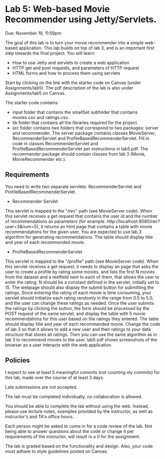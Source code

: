 # Lab 5: Web-based Movie Recommender using Jetty/Servlets.

Due: November 19, 11:59pm

The goal of this lab is to turn your movie recommender into a simple web-based application. 
This lab builds on top of lab 3, and is an important first step towards the final project. 
You will learn:
- How to use Jetty and servlets to create a web application
- HTTP get and post requests, and parameters of HTTP request
- HTML forms and how to process them using servlets

Start by clicking on the link with the starter code on Canvas (under Assignments/lab5). The pdf description of the lab is also
under Assignments/lab5 on Canvas.

The starter code contains:
- input folder that contains the smallSet subfolder that contains movies.csv and ratings.csv.
- lib folder that contains all the libraries required for the project. 
- src folder contains two folders that correspond to two packages: server and recommender. The server package contains classes
MovieServer, RecommenderServlet and ProfileBasedRecommenderServlet. Fill in code in classes RecommenderServlet and ProfileBasedRecommenderServlet per instructions in lab5.pdf.
The recommender package should contain classes from lab 3 (Movie, MovieRecommender etc.).

## Requirements
You need to write two separate servlets: RecommenderServlet and ProfileBasedRecommenderServlet.
- Recommender Servlet

This servlet is mapped to the "/rec" path (see MovieServer code). 
When this servlet receives a get request that contains the user id and the number of recommendations as parameters (for example: http://localhost:8080/rec?user=3&num=5), it returns an
html page that contains a table with movie recommendations for the given user. You are expected to use lab 3 algorithm for generating
recommendations. The table should display title and year of each recommended movie.

- ProfileBasedRecommenderServlet

This servlet is mapped to the "/profile" path (see MovieServer code). When this servlet receives a get request, it needs to display
an page that asks the user to create a profile by rating some movies, and lists the first N movies from the dataset and a textfield next to each of them, that allows the user to enter the rating.  N should be a constant defined in the servlet, initially set to 15.
The webpage should also display the submit button for submitting the ratings.
Since entering the rating of each movie is time consuming, your servlet should initialize each rating randomly in the range from 0.5 to 5.0, and the user
can change these ratings as needed. Once the user submits the ratings by clicking the button, the form should be processed by the POST request of the same servlet,
and display the table with 5 movie recommendations for this user based on the ratings they entered. The table should display title and year of each recommended movie. 
Change the code of lab 3 so that it allows to add a new user  and their ratings to your data structure that stores all ratings. 
Then you can use the same algorithm as in lab 3 to recommend movies to the user.
lab5 pdf shows screenshots of the browser as a user interacts with the web application.

## Policies

I expect to see at least 5 meaningful commits (not counting my commits) for this lab, made over the course of at least 3 days.

Late submissions are not accepted.

The lab must be completed individually, no collaboration is allowed.

You should be able to complete the lab without using the web. Instead, please use lecture notes, examples provided by the instructor, as well as instructor's and TA's office hours.

Each person might be asked to come in for a code review of the lab. Not being able to answer questions about the code or change it per requirements of the instructor, will result in a 0 for the assignment.

The lab is graded based on the functionality and design. Also, your code must adhere to style guidelines posted on Canvas.








